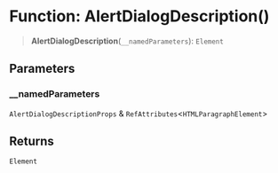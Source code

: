 # Function: AlertDialogDescription()

> **AlertDialogDescription**(`__namedParameters`): `Element`

## Parameters

### \_\_namedParameters

`AlertDialogDescriptionProps` & `RefAttributes`\<`HTMLParagraphElement`\>

## Returns

`Element`
